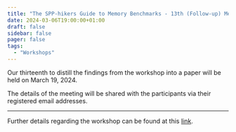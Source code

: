 ```yaml
---
title: "The SPP-hikers Guide to Memory Benchmarks - 13th (Follow-up) Meeting"
date: 2024-03-06T19:00:00+01:00
draft: false
sidebar: false
pager: false
tags:
  - "Workshops"
---
```


Our thirteenth to distill the findings from the workshop into a paper will be held on March 19, 2024.

The details of the meeting will be shared with the participants via their registered email addresses.

---

Further details regarding the workshop can be found at this [link](/posts/mini-workshop_2023).
